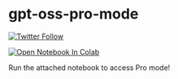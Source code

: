 # gpt-oss-pro-mode

[![Twitter Follow](https://img.shields.io/twitter/follow/mattshumer_?style=social)](https://x.com/mattshumer_)

[![Open Notebook In Colab](https://colab.research.google.com/assets/colab-badge.svg)](https://colab.research.google.com/drive/1XeYmOHJwACtavCjJM-eOqlPxHgTD2KNP?usp=sharing)

Run the attached notebook to access Pro mode!
